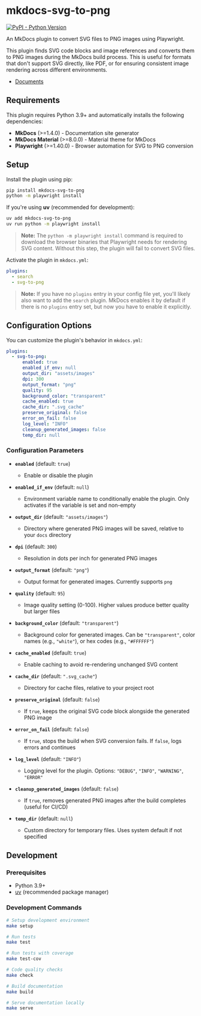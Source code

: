 # mkdocs-svg-to-png

[![PyPI - Python Version][python-image]][pypi-link]

An MkDocs plugin to convert SVG files to PNG images using Playwright.

This plugin finds SVG code blocks and image references and converts them to PNG images during the MkDocs build process. This is useful for formats that don't support SVG directly, like PDF, or for ensuring consistent image rendering across different environments.

- [Documents](https://thankful-beach-0f331f600.1.azurestaticapps.net/)

## Requirements

This plugin requires Python 3.9+ and automatically installs the following dependencies:

- **MkDocs** (>=1.4.0) - Documentation site generator
- **MkDocs Material** (>=8.0.0) - Material theme for MkDocs
- **Playwright** (>=1.40.0) - Browser automation for SVG to PNG conversion

## Setup

Install the plugin using pip:

```bash
pip install mkdocs-svg-to-png
python -m playwright install
```

If you're using **uv** (recommended for development):

```bash
uv add mkdocs-svg-to-png
uv run python -m playwright install
```

> **Note:** The `python -m playwright install` command is required to download the browser binaries that Playwright needs for rendering SVG content. Without this step, the plugin will fail to convert SVG files.

Activate the plugin in `mkdocs.yml`:

```yaml
plugins:
  - search
  - svg-to-png
```

> **Note:** If you have no `plugins` entry in your config file yet, you'll likely also want to add the `search` plugin. MkDocs enables it by default if there is no `plugins` entry set, but now you have to enable it explicitly.

## Configuration Options

You can customize the plugin's behavior in `mkdocs.yml`:

```yaml
plugins:
  - svg-to-png:
      enabled: true
      enabled_if_env: null
      output_dir: "assets/images"
      dpi: 300
      output_format: "png"
      quality: 95
      background_color: "transparent"
      cache_enabled: true
      cache_dir: ".svg_cache"
      preserve_original: false
      error_on_fail: false
      log_level: "INFO"
      cleanup_generated_images: false
      temp_dir: null
```

### Configuration Parameters

-   **`enabled`** (default: `true`)
    -   Enable or disable the plugin

-   **`enabled_if_env`** (default: `null`)
    -   Environment variable name to conditionally enable the plugin. Only activates if the variable is set and non-empty

-   **`output_dir`** (default: `"assets/images"`)
    -   Directory where generated PNG images will be saved, relative to your `docs` directory

-   **`dpi`** (default: `300`)
    -   Resolution in dots per inch for generated PNG images

-   **`output_format`** (default: `"png"`)
    -   Output format for generated images. Currently supports `png`

-   **`quality`** (default: `95`)
    -   Image quality setting (0-100). Higher values produce better quality but larger files

-   **`background_color`** (default: `"transparent"`)
    -   Background color for generated images. Can be `"transparent"`, color names (e.g., `"white"`), or hex codes (e.g., `"#FFFFFF"`)

-   **`cache_enabled`** (default: `true`)
    -   Enable caching to avoid re-rendering unchanged SVG content

-   **`cache_dir`** (default: `".svg_cache"`)
    -   Directory for cache files, relative to your project root

-   **`preserve_original`** (default: `false`)
    -   If `true`, keeps the original SVG code block alongside the generated PNG image

-   **`error_on_fail`** (default: `false`)
    -   If `true`, stops the build when SVG conversion fails. If `false`, logs errors and continues

-   **`log_level`** (default: `"INFO"`)
    -   Logging level for the plugin. Options: `"DEBUG"`, `"INFO"`, `"WARNING"`, `"ERROR"`

-   **`cleanup_generated_images`** (default: `false`)
    -   If `true`, removes generated PNG images after the build completes (useful for CI/CD)

-   **`temp_dir`** (default: `null`)
    -   Custom directory for temporary files. Uses system default if not specified

## Development

### Prerequisites

- Python 3.9+
- [uv](https://github.com/astral-sh/uv) (recommended package manager)

### Development Commands

```bash
# Setup development environment
make setup

# Run tests
make test

# Run tests with coverage
make test-cov

# Code quality checks
make check

# Build documentation
make build

# Serve documentation locally
make serve
```

[pypi-link]: https://pypi.org/project/mkdocs-svg-to-png/
[python-image]: https://img.shields.io/pypi/pyversions/mkdocs-svg-to-png?logo=python&logoColor=aaaaaa&labelColor=333333
